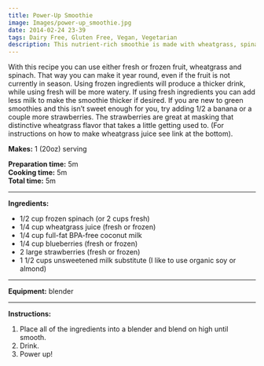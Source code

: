 ```yaml
---
title: Power-Up Smoothie
image: Images/power-up_smoothie.jpg
date: 2014-02-24 23-39
tags: Dairy Free, Gluten Free, Vegan, Vegetarian
description: This nutrient-rich smoothie is made with wheatgrass, spinach and antioxidant-rich berries. It’s a superfood-a-palooza! And don't let the color deter you; it tastes amazing!
---
```

With this recipe you can use either fresh or frozen fruit, wheatgrass and spinach. That way you can make it year round, even if the fruit is not currently in season. Using frozen ingredients will produce a thicker drink, while using fresh will be more watery. If using fresh ingredients you can add less milk to make the smoothie thicker if desired. If you are new to green smoothies and this isn’t sweet enough for you, try adding 1/2 a banana or a couple more strawberries. The strawberries are great at masking that distinctive wheatgrass flavor that takes a little getting used to. (For instructions on how to make wheatgrass juice see link at the bottom).

**Makes:** 1 (20oz) serving

**Preparation time:** 5m  
**Cooking time:** 5m  
**Total time:** 5m

---

**Ingredients:**

- 1/2 cup frozen spinach (or 2 cups fresh)
- 1/4 cup wheatgrass juice (fresh or frozen)
- 1/4 cup full-fat BPA-free coconut milk
- 1/4 cup blueberries (fresh or frozen)
- 2 large strawberries (fresh or frozen)
- 1 1/2 cups unsweetened milk substitute (I like to use organic soy or almond)


---

**Equipment:** blender 

---

**Instructions:**

1. Place all of the ingredients into a blender and blend on high until smooth.
1. Drink.
1. Power up! 

